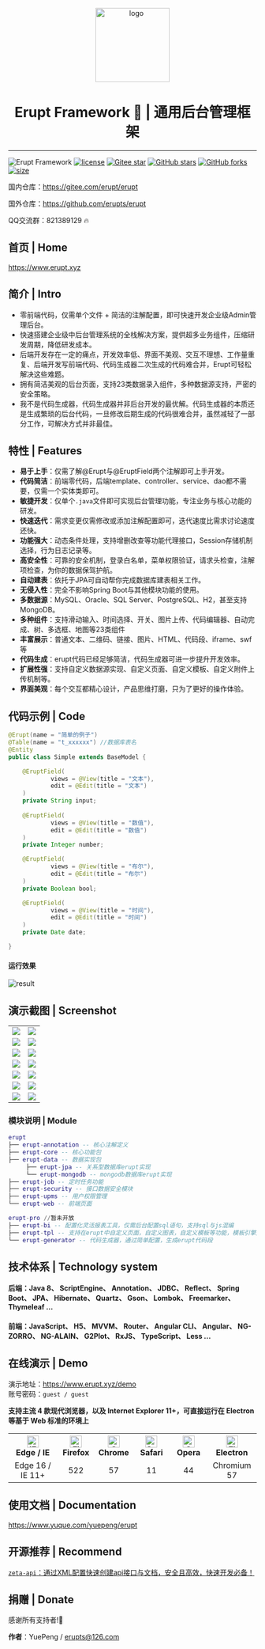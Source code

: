 <p align="center"><img src="./erupt-web/src/main/resources/public/erupt.svg" height="150" alt="logo"/></p>
<h1 align="center"> Erupt Framework 🚀 | 通用后台管理框架 </h1>

---

![Erupt Framework](https://img.shields.io/badge/Erupt-Framework-brightgreen)
[![license](https://img.shields.io/badge/license-Apache%202-blue)](./LICENSE)
[![Gitee star](https://gitee.com/erupt/erupt-site/badge/star.svg?theme=dark)](https://gitee.com/erupt/erupt)
[![GitHub stars](https://img.shields.io/github/stars/erupts/erupt?style=social)](https://github.com/erupts/erupt)
[![GitHub forks](https://img.shields.io/github/forks/erupts/erupt?style=social)](https://github.com/erupts/erupt)
[![size](https://img.shields.io/github/repo-size/erupts/erupt)](./)  


国内仓库：https://gitee.com/erupt/erupt  

国外仓库：https://github.com/erupts/erupt

QQ交流群：821389129 🔥

## 首页 | Home
https://www.erupt.xyz

## 简介 | Intro
+ 零前端代码，仅需单个文件 + 简洁的注解配置，即可快速开发企业级Admin管理后台。
+ 快速搭建企业级中后台管理系统的全栈解决方案，提供超多业务组件，压缩研发周期，降低研发成本。
+ 后端开发存在一定的痛点，开发效率低、界面不美观、交互不理想、工作量重复、后端开发写前端代码、代码生成器二次生成的代码难合并，Erupt可轻松解决这些难题。
+ 拥有简洁美观的后台页面，支持23类数据录入组件，多种数据源支持，严密的安全策略。
+ 我不是代码生成器，代码生成器并非后台开发的最优解。代码生成器的本质还是生成繁琐的后台代码，一旦修改后期生成的代码很难合并，虽然减轻了一部分工作，可解决方式并非最佳。

## 特性 | Features
+ **易于上手**：仅需了解@Erupt与@EruptField两个注解即可上手开发。
+ **代码简洁**：前端零代码，后端template、controller、service、dao都不需要，仅需一个实体类即可。
+ **敏捷开发**：仅单个`.java`文件即可实现后台管理功能，专注业务与核心功能的研发。
+ **快速迭代**：需求变更仅需修改或添加注解配置即可，迭代速度比需求讨论速度还快。
+ **功能强大**：动态条件处理，支持增删改查等功能代理接口，Session存储机制选择，行为日志记录等。
+ **高安全性**：可靠的安全机制，登录白名单，菜单权限验证，请求头检查，注解项检查，为你的数据保驾护航。
+ **自动建表**：依托于JPA可自动帮你完成数据库建表相关工作。
+ **无侵入性**：完全不影响Spring Boot与其他模块功能的使用。
+ **多数据源**：MySQL、Oracle、SQL Server、PostgreSQL、H2，甚至支持MongoDB。
+ **多种组件**：支持滑动输入、时间选择、开关、图片上传、代码编辑器、自动完成、树、多选框、地图等23类组件
+ **丰富展示**：普通文本、二维码、链接、图片、HTML、代码段、iframe、swf等
+ **代码生成**：erupt代码已经足够简洁，代码生成器可进一步提升开发效率。
+ **扩展性强**：支持自定义数据源实现、自定义页面、自定义模板、自定义附件上传机制等。
+ **界面美观**：每个交互都精心设计，产品思维打磨，只为了更好的操作体验。

## 代码示例 | Code
``` java
@Erupt(name = "简单的例子")
@Table(name = "t_xxxxxx") //数据库表名
@Entity
public class Simple extends BaseModel {

    @EruptField(
            views = @View(title = "文本"),
            edit = @Edit(title = "文本")
    )
    private String input;
    
    @EruptField(
            views = @View(title = "数值"),
            edit = @Edit(title = "数值")
    )
    private Integer number;

    @EruptField(
            views = @View(title = "布尔"),
            edit = @Edit(title = "布尔")
    )
    private Boolean bool;

    @EruptField(
            views = @View(title = "时间"),
            edit = @Edit(title = "时间")
    )
    private Date date;

}
```
#### 运行效果
![result](readme/simple.gif)

## 演示截图 | Screenshot
<table>
    <tr>
        <td><img src="readme/login.png"/></td>
        <td><img src="readme/home.png"/></td>
    </tr>
    <tr>
        <td><img src="readme/role.png"/></td>
        <td><img src="readme/log.png"/></td>
    </tr>
    <tr>
        <td><img src="readme/code.png"/></td>
        <td><img src="readme/job.png"/></td>
    </tr>
    <tr>
        <td><img src="readme/tpl.png"/></td>
        <td><img src="readme/complex.png"/></td>
    </tr>
    <tr>
        <td><img src="readme/goods.png"/></td>
        <td><img src="readme/chart.png"/></td>
    </tr>
    <tr>
        <td><img src="readme/component.png"/></td>
        <td><img src="readme/component-edit.png"/></td>
    </tr>
    <tr>
        <td><img src="readme/bi.png"/></td>
        <td><img src="readme/bi2.png"/></td>
    </tr>
</table>


### 模块说明 | Module
```lua
erupt
├── erupt-annotation -- 核心注解定义
├── erupt-core -- 核心功能包
├── erupt-data -- 数据实现包
     ├── erupt-jpa -- 关系型数据库erupt实现
     └── erupt-mongodb -- mongodb数据库erupt实现
├── erupt-job -- 定时任务功能
├── erupt-security -- 接口数据安全模块
├── erupt-upms -- 用户权限管理
└── erupt-web -- 前端页面

erupt-pro //暂未开放
├── erupt-bi -- 配置化灵活报表工具，仅需后台配置sql语句，支持sql与js混编
├── erupt-tpl -- 支持在erupt中自定义页面，自定义图表，自定义模板等功能，模板引擎支持freemarker/thymeleaf/原生H5
└── erupt-generator -- 代码生成器，通过简单配置，生成erupt代码段
```

## 技术体系 | Technology system
####  后端：Java 8、 ScriptEngine、 Annotation、 JDBC、 Reflect、 Spring Boot、 JPA、 Hibernate、 Quartz、 Gson、 Lombok、 Freemarker、 Thymeleaf ...

#### 前端：JavaScript、 H5、 MVVM、 Router、 Angular CLI、 Angular、 NG-ZORRO、 NG-ALAIN、 G2Plot、 RxJS、 TypeScript、 Less ...


## 在线演示 | Demo
演示地址：https://www.erupt.xyz/demo  
账号密码：`guest / guest`

**支持主流 4 款现代浏览器，以及 Internet Explorer 11+，可直接运行在 Electron 等基于 Web 标准的环境上**

<table>
    <tr>
        <th width="20%" align="center"><img src="https://cdn.jsdelivr.net/gh/alrra/browser-logos/src/edge/edge_48x48.png" alt="IE / Edge" width="24px" height="24px" /> <br> Edge / IE </th>
        <th width="15%" align="center"><img src="https://cdn.jsdelivr.net/gh/alrra/browser-logos/src/firefox/firefox_48x48.png" alt="Firefox" width="24px" height="24px" /><br> Firefox </th>
        <th width="15%" align="center"><img src="https://cdn.jsdelivr.net/gh/alrra/browser-logos/src/chrome/chrome_48x48.png" alt="Chrome" width="24px" height="24px" /> <br> Chrome </th>
        <th width="15%" align="center"><img src="https://cdn.jsdelivr.net/gh/alrra/browser-logos/src/safari/safari_48x48.png" alt="Safari" width="24px" height="24px" /> <br> Safari </th>
        <th width="15%" align="center"><img src="https://cdn.jsdelivr.net/gh/alrra/browser-logos/src/opera/opera_48x48.png" alt="Opera" width="24px" height="24px" /> <br> Opera </th>
        <th width="20%" align="center"><img src="https://cdn.jsdelivr.net/gh/alrra/browser-logos/src/electron/electron_48x48.png" alt="Electron" width="24px" height="24px" /> <br> Electron </th>
    </tr>
    <tr>
        <td align="center">Edge 16 / IE 11+</td>
        <td align="center">522</td>
        <td align="center">57</td>
        <td align="center">11</td>
        <td align="center">44</td>
        <td align="center">Chromium 57</td>
    </tr>
</table>

## 使用文档 | Documentation
https://www.yuque.com/yuepeng/erupt

## 开源推荐 | Recommend
[`zeta-api`：通过XML配置快速创建api接口与文档，安全且高效，快速开发必备！](https://github.com/erupts/zeta-api)

## 捐赠 | Donate
感谢所有支持者!🙏

**作者**：YuePeng / erupts@126.com